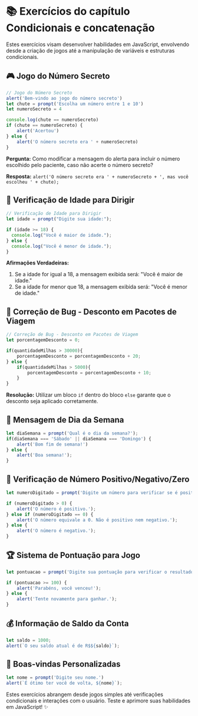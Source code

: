 # 📚 Exercícios do capítulo Condicionais e concatenação

Estes exercícios visam desenvolver habilidades em JavaScript, envolvendo desde a criação de jogos até a manipulação de variáveis e estruturas condicionais.

## 🎮 Jogo do Número Secreto

```javascript
// Jogo do Número Secreto
alert('Bem-vindo ao jogo do número secreto')
let chute = prompt('Escolha um número entre 1 e 10')
let numeroSecreto = 4

console.log(chute == numeroSecreto)
if (chute == numeroSecreto) {
    alert('Acertou')
} else {
    alert('O número secreto era ' + numeroSecreto)
}
```

**Pergunta:** Como modificar a mensagem do alerta para incluir o número escolhido pelo paciente, caso não acerte o número secreto?

**Resposta:** `alert('O número secreto era ' + numeroSecreto + ', mas você escolheu ' + chute);`

## 🚗 Verificação de Idade para Dirigir

```javascript
// Verificação de Idade para Dirigir
let idade = prompt("Digite sua idade:");

if (idade >= 18) {
  console.log("Você é maior de idade.");
} else {
  console.log("Você é menor de idade.");
}
```

**Afirmações Verdadeiras:**

1. Se a idade for igual a 18, a mensagem exibida será: "Você é maior de idade."
2. Se a idade for menor que 18, a mensagem exibida será: "Você é menor de idade."

## 🛫 Correção de Bug - Desconto em Pacotes de Viagem

```javascript
// Correção de Bug - Desconto em Pacotes de Viagem
let porcentagemDesconto = 0;

if(quantidadeMilhas > 30000){
    porcentagemDesconto = porcentagemDesconto + 20;
} else {
    if(quantidadeMilhas > 5000){
        porcentagemDesconto = porcentagemDesconto + 10;
    }
}
```

**Resolução:** Utilizar um bloco `if` dentro do bloco `else` garante que o desconto seja aplicado corretamente.

## 📅 Mensagem de Dia da Semana

```javascript
let diaSemana = prompt('Qual é o dia da semana?');
if(diaSemana === 'Sábado' || diaSemana === 'Domingo') {
    alert('Bom fim de semana!')
} else {
    alert('Boa semana!');
}
```

## 🔢 Verificação de Número Positivo/Negativo/Zero

```javascript
let numeroDigitado = prompt('Digite um número para verificar se é positivo ou negativo');

if (numeroDigitado > 0) {
    alert('O número é positivo.');
} else if (numeroDigitado == 0) {
    alert('O número equivale a 0. Não é positivo nem negativo.');
} else {
    alert('O número é negativo.');
}
```

## 🏆 Sistema de Pontuação para Jogo

```javascript
let pontuacao = prompt('Digite sua pontuação para verificar o resultado.');

if (pontuacao >= 100) {
    alert('Parabéns, você venceu!');
} else {
    alert('Tente novamente para ganhar.');
}
```

## 💰 Informação de Saldo da Conta

```javascript
let saldo = 1000;
alert(`O seu saldo atual é de R$${saldo}`);
```

## 👋 Boas-vindas Personalizadas

```javascript
let nome = prompt('Digite seu nome.')
alert(`É ótimo ter você de volta, ${nome}`);
```

Estes exercícios abrangem desde jogos simples até verificações condicionais e interações com o usuário. Teste e aprimore suas habilidades em JavaScript! ✨
